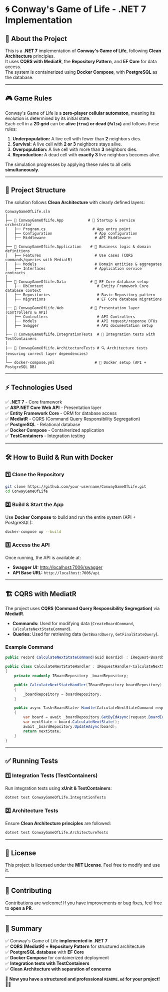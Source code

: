 # 🌀 Conway's Game of Life - .NET 7 Implementation

## 📖 About the Project
This is a **.NET 7** implementation of **Conway's Game of Life**, following **Clean Architecture** principles.  
It uses **CQRS with MediatR**, the **Repository Pattern**, and **EF Core** for data access.  
The system is containerized using **Docker Compose**, with **PostgreSQL** as the database.

---

## 🎮 Game Rules
Conway's Game of Life is a **zero-player cellular automaton**, meaning its evolution is determined by its initial state.  
Each cell in a **2D grid** can be **alive (`true`) or dead (`false`)** and follows these rules:

1. **Underpopulation:** A live cell with fewer than **2** neighbors dies.  
2. **Survival:** A live cell with **2 or 3** neighbors stays alive.  
3. **Overpopulation:** A live cell with more than **3** neighbors dies.  
4. **Reproduction:** A dead cell with **exactly 3** live neighbors becomes alive.  

The simulation progresses by applying these rules to all cells **simultaneously**.

---

## 📂 Project Structure

The solution follows **Clean Architecture** with clearly defined layers:

```
ConwayGameOfLife.sln
│
├── 📂 ConwayGameOfLife.App           # 🚀 Startup & service orchestrator
│   ├── Program.cs                     # App entry point
│   ├── Configuration                   # App configuration
│   ├── Middleware                      # API Middleware
│
├── 📂 ConwayGameOfLife.Application    # 🧠 Business logic & domain definitions
│   ├── Features                        # Use cases (CQRS commands/queries with MediatR)
│   ├── Models                          # Domain entities & aggregates
│   ├── Interfaces                      # Application service contracts
│
├── 📂 ConwayGameOfLife.Data           # 💾 EF Core database setup
│   ├── DbContext                        # Entity Framework Core database context
│   ├── Repositories                     # Basic Repository pattern
│   ├── Migrations                       # EF Core database migrations
│
├── 📂 ConwayGameOfLife.Web            # 🎨 Presentation layer (Controllers & API)
│   ├── Controllers                      # API Controllers
│   ├── Models                           # API request/response DTOs
│   ├── Swagger                          # API documentation setup
│
├── 📂 ConwayGameOfLife.IntegrationTests  # 🔬 Integration tests with TestContainers
│
├── 📂 ConwayGameOfLife.ArchitectureTests # 🔍 Architecture tests (ensuring correct layer dependencies)
│
└── docker-compose.yml                  # 🐳 Docker setup (API + PostgreSQL DB)
```

---

## ⚡ Technologies Used
✅ **.NET 7** - Core framework  
✅ **ASP.NET Core Web API** - Presentation layer  
✅ **Entity Framework Core** - ORM for database access  
✅ **MediatR** - CQRS (Command Query Responsibility Segregation)  
✅ **PostgreSQL** - Relational database  
✅ **Docker Compose** - Containerized application  
✅ **TestContainers** - Integration testing  

---

## 🛠️ How to Build & Run with Docker

### **1️⃣ Clone the Repository**
```sh
git clone https://github.com/your-username/ConwayGameOfLife.git
cd ConwayGameOfLife
```

### **2️⃣ Build & Start the App**
Use **Docker Compose** to build and run the entire system (API + PostgreSQL):
```sh
docker-compose up --build
```

### **3️⃣ Access the API**
Once running, the API is available at:
- **Swagger UI:** [http://localhost:7006/swagger](http://localhost:7006/swagger)  
- **API Base URL:** `http://localhost:7006/api`

---

## 🏗️ CQRS with MediatR
The project uses **CQRS (Command Query Responsibility Segregation)** via **MediatR**.  
- **Commands:** Used for modifying data (`CreateBoardCommand`, `CalculateNextStateCommand`).  
- **Queries:** Used for retrieving data (`GetBoardQuery`, `GetFinalStateQuery`).  

### **Example Command**
```csharp
public record CalculateNextStateCommand(Guid BoardId) : IRequest<BoardState>;

public class CalculateNextStateHandler : IRequestHandler<CalculateNextStateCommand, BoardState>
{
    private readonly IBoardRepository _boardRepository;

    public CalculateNextStateHandler(IBoardRepository boardRepository)
    {
        _boardRepository = boardRepository;
    }

    public async Task<BoardState> Handle(CalculateNextStateCommand request, CancellationToken cancellationToken)
    {
        var board = await _boardRepository.GetByIdAsync(request.BoardId);
        var nextState = board.CalculateNextState();
        await _boardRepository.UpdateAsync(board);
        return nextState;
    }
}
```

---

## ✅ Running Tests
### **1️⃣ Integration Tests (TestContainers)**
Run integration tests using **xUnit & TestContainers**:
```sh
dotnet test ConwayGameOfLife.IntegrationTests
```

### **2️⃣ Architecture Tests**
Ensure **Clean Architecture principles** are followed:
```sh
dotnet test ConwayGameOfLife.ArchitectureTests
```

---

## 📜 License
This project is licensed under the **MIT License**. Feel free to modify and use it.

---

## 🚀 Contributing
Contributions are welcome! If you have improvements or bug fixes, feel free to **open a PR**.

---

## 🎯 Summary
✅ Conway's Game of Life **implemented in .NET 7**  
✅ **CQRS (MediatR) + Repository Pattern** for structured architecture  
✅ **PostgreSQL database** with **EF Core**  
✅ **Docker Compose** for containerized deployment  
✅ **Integration tests with TestContainers**  
✅ **Clean Architecture with separation of concerns**  

🚀 **Now you have a structured and professional `README.md` for your project!** 🚀🔥

